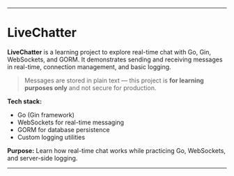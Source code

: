---

# LiveChatter

**LiveChatter** is a learning project to explore real-time chat with Go, Gin, WebSockets, and GORM. It demonstrates sending and receiving messages in real-time, connection management, and basic logging.

> Messages are stored in plain text — this project is **for learning purposes only** and not secure for production.

**Tech stack:**

* Go (Gin framework)
* WebSockets for real-time messaging
* GORM for database persistence
* Custom logging utilities

**Purpose:** Learn how real-time chat works while practicing Go, WebSockets, and server-side logging.

---